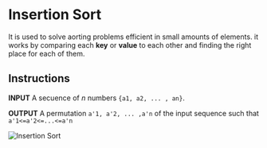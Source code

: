 # Insertion Sort
It is used to solve aorting problems efficient in small amounts of elements. it works by comparing each **key** or **value** to each other and finding the right place for each of them. 

## Instructions
**INPUT** A secuence of *n* numbers `{a1, a2, ... , an}`.

**OUTPUT** A permutation `a'1, a'2, ... ,a'n` of the input sequence such that `a'1<=a'2<=...<=a'n`

![Insertion Sort](http://interactivepython.org/runestone/static/pythonds/_images/insertionsort.png)